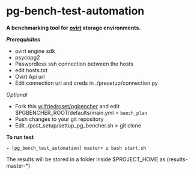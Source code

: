 # pg-bench-test-automation

**A  benchmarking tool for [ovirt](https://github.com/ovirt) storage environments.**

***Prerequisites***

+ ovirt engine sdk
+ psycopg2
+ Paswordless ssh connection between the hosts
+ edit hosts.txt
+ Ovirt Api url
+ Edit connection url and creds in ./presetup/connection.py

*Optional*

+ Fork this [wilfriedroset/pgbencher](https://github.com/wilfriedroset/pgbencher)
and edit $PGBENCHER_ROOT/defaults/main.yml > `bench_plan`
+ Push changes to your git repository
+ Edit ./post_setup/settup_pg_bencher.sh > git clone <Your repo here>

**To run test**

```
⌁ [pg_bench_test_automation] master+ ± bash start.sh
```


The results will be stored in a folder inside $PROJECT_HOME as (results-master-*)
